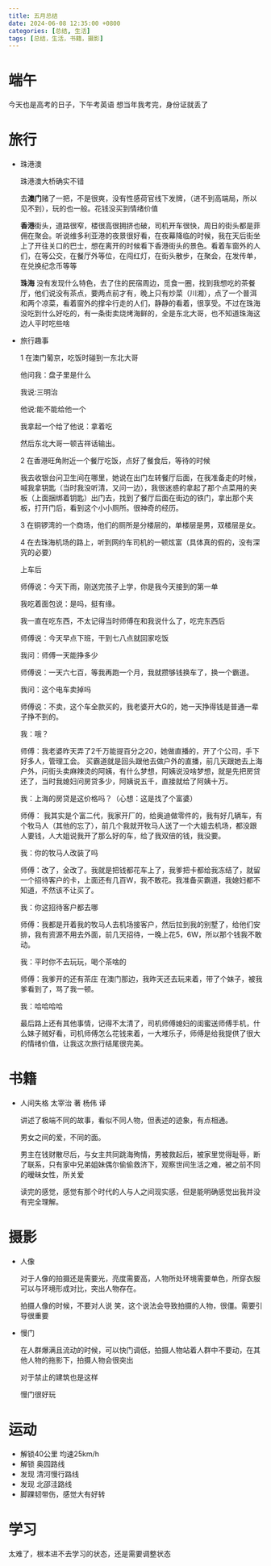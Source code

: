 ```yaml
---
title: 五月总结
date: 2024-06-08 12:35:00 +0800
categories: [总结, 生活]
tags: [总结，生活，书籍，摄影]
---
```


# 端午
今天也是高考的日子，下午考英语
想当年我考完，身份证就丢了

# 旅行
- 珠港澳

    珠港澳大桥确实不错

    去**澳门**赌了一把，不是很爽，没有性感荷官线下发牌，（进不到高端局，所以见不到），玩的也一般。花钱没买到情绪价值

    **香港**街头，道路很窄，楼很高很拥挤也破，司机开车很快，周日的街头都是菲佣在聚会。听说维多利亚港的夜景很好看，在夜幕降临的时候，我在天后街坐上了开往关口的巴士，想在离开的时候看下香港街头的景色。看着车窗外的人们，在等公交，在餐厅外等位，在闯红灯，在街头散步，在聚会，在发传单，在兑换纪念币等等

    **珠海** 没有发现什么特色，去了住的民宿周边，觅食一圈，找到我想吃的茶餐厅，他们说没有茶点，要两点前才有，晚上只有炒菜（川湘），点了一个普洱和两个凉菜，看着窗外的撑伞行走的人们，静静的看着，很享受。不过在珠海没吃到什么好吃的，有一条街卖烧烤海鲜的，全是东北大哥，也不知道珠海这边人平时吃些啥

- 旅行趣事

    1
    在澳门葡京，吃饭时碰到一东北大哥
    
    他问我：盘子里是什么
    
    我说:三明治
    
    他说:能不能给他一个

    我拿起一个给了他说：拿着吃

    然后东北大哥一顿吉祥话输出。

    2
    在香港旺角附近一个餐厅吃饭，点好了餐食后，等待的时候
    
    我去收银台问卫生间在哪里，她说在出门左转餐厅后面，在我准备走的时候，喊我拿钥匙（当时我没听清，又问一边），我很迷惑的拿起了那个点菜用的夹板（上面捆绑着钥匙）出门去，找到了餐厅后面在街边的铁门，拿出那个夹板，打开门后，看到这个小小厕所。很神奇的经历。
    
    3
    在铜锣湾的一个商场，他们的厕所是分楼层的，单楼层是男，双楼层是女。

    4
    在去珠海机场的路上，听到网约车司机的一顿炫富（具体真的假的，没有深究的必要）

    上车后

    师傅说：今天下雨，刚送完孩子上学，你是我今天接到的第一单

    我吃着面包说：是吗，挺有缘。

    我一直在吃东西，不太记得当时师傅在和我说什么了，吃完东西后

    师傅说：今天早点下班，干到七八点就回家吃饭

    我问：师傅一天能挣多少

    师傅说：一天六七百，等我再跑一个月，我就攒够钱换车了，换一个霸道。

    我问：这个电车卖掉吗

    师傅说：不卖，这个车全款买的，我老婆开大G的，她一天挣得钱是普通一辈子挣不到的。
    
    我：哦？
    
    师傅：我老婆昨天弄了2千万能提百分之20，她做直播的，开了个公司，手下好多人，管理工会。
    买霸道就是回头跟他去做户外的直播，前几天跟她去上海户外，问街头卖麻辣烫的阿姨，有什么梦想，阿姨说没啥梦想，就是先把房贷还了，当时我媳妇问房贷多少，阿姨说五千，直接就给了阿姨十万。

    我：上海的房贷是这价格吗？（心想：这是找了个富婆）

    师傅： 我其实是个富二代，我家开厂的，给奥迪做零件的，我有好几辆车，有个牧马人（其他的忘了），前几个我就开牧马人送了一个大姐去机场，都没跟人要钱，人大姐说我开了那么好的车，给了我双倍的钱，我没要。

    我：你的牧马人改装了吗

    师傅：改了，全改了。我就是把钱都花车上了，我爹把卡都给我冻结了，就留一个招待客户的卡，上面还有几百W，我不敢花。我准备买霸道，我媳妇都不知道，不然该不让买了。
    
    我：你这招待客户都去哪
    
    师傅：我都是开着我的牧马人去机场接客户，然后拉到我的别墅了，给他们安排，我有资源不用去外面，前几天招待，一晚上花5，6W，所以那个钱我不敢动。

    我：平时你不去玩玩，喝个茶啥的

    师傅：我爹开的还有茶庄 在澳门那边，我昨天还去玩来着，带了个妹子，被我爹看到了，骂了我一顿。

    我：哈哈哈哈

    最后路上还有其他事情，记得不太清了，司机师傅媳妇的闺蜜送师傅手机，什么妹子贼好看，司机师傅怎么花钱来着，一大堆乐子，师傅是给我提供了很大的情绪价值，让我这次旅行结尾很完美。

# 书籍

- 人间失格 太宰治 著 杨伟 译

    讲述了极端不同的故事，看似不同人物，但表述的迹象，有点相通。
    
    男女之间的爱，不同的面。
    
    男主在钱财散尽后，与女主共同跳海殉情，男被救起后，被家里觉得耻辱，断了联系，只有家中兄弟姐妹偶尔偷偷救济下，观察世间生活之难，被之前不同的暧昧女性，所关爱

    读完的感觉，感觉有那个时代的人与人之间现实感，但是能明确感觉出我并没有完全理解。

# 摄影

- 人像
    
    对于人像的拍摄还是需要光，亮度需要高，人物所处环境需要单色，所穿衣服可以与环境形成对比，突出人物存在。
    
    拍摄人像的时候，不要对人说 笑，这个说法会导致拍摄的人物，很僵。需要引导很重要
- 慢门

    在人群爆满且流动的时候，可以快门调低，拍摄人物站着人群中不要动，在其他人物的拖影下，拍摄人物会很突出

    对于禁止的建筑也是这样

    慢门很好玩

# 运动
- 解锁40公里 均速25km/h
- 解锁 奥园路线
- 发现 清河慢行路线
- 发现 北邵洼路线
- 脚踝韧带伤，感觉大有好转

# 学习
太难了，根本进不去学习的状态，还是需要调整状态

